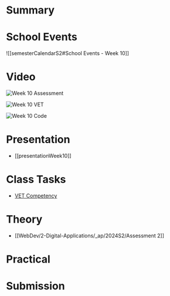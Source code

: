 
# Summary


# School Events
![[semesterCalendarS2#School Events - Week 10]] 

# Video

![Week 10 Assessment](https://youtu.be/QaOL-fNrj3o)

![Week 10 VET](https://youtu.be/Q2w5G7AqeYE)

![Week 10 Code](https://youtu.be/TfZOR-IkAM4)

# Presentation
- [[presentationWeek10]]
# Class Tasks
- [VET Competency](https://classroom.google.com/c/NjkwOTc0MjQ2OTU4/a/NzA1MzI1MzkyNzAx/details)

# Theory

- [[WebDev/2-Digital-Applications/_ap/2024S2/Assessment 2]]

# Practical


# Submission
